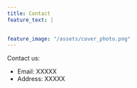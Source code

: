 ```yaml
---
title: Contact
feature_text: |

  
feature_image: "/assets/cover_photo.png" 
---
```




Contact us: 

* Email: XXXXX
* Address: XXXXX

